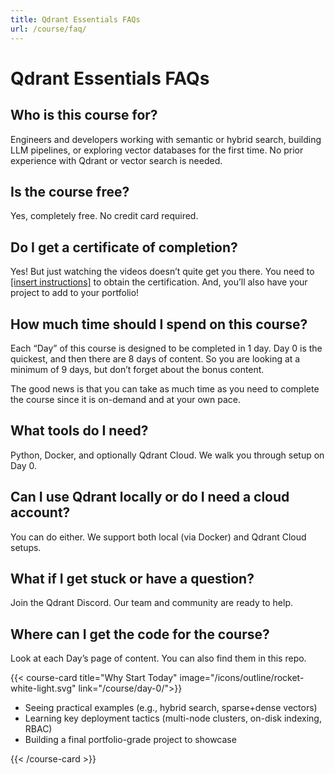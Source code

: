 ```yaml
---
title: Qdrant Essentials FAQs
url: /course/faq/
---
```


# Qdrant Essentials FAQs

## Who is this course for?

Engineers and developers working with semantic or hybrid search, building LLM pipelines, or exploring vector databases for the first time. No prior experience with Qdrant or vector search is needed.

## Is the course free?

Yes, completely free. No credit card required.

## Do I get a certificate of completion? 

Yes! But just watching the videos doesn’t quite get you there. You need to [[insert instructions]](/#) to obtain the certification. And, you’ll also have your project to add to your portfolio!

## How much time should I spend on this course?

Each “Day” of this course is designed to be completed in 1 day. Day 0 is the quickest, and then there are 8 days of content. So you are looking at a minimum of 9 days, but don’t forget about the bonus content.

The good news is that you can take as much time as you need to complete the course since it is on-demand and at your own pace.

## What tools do I need?

Python, Docker, and optionally Qdrant Cloud. We walk you through setup on Day 0.

## Can I use Qdrant locally or do I need a cloud account?

You can do either. We support both local (via Docker) and Qdrant Cloud setups.

## What if I get stuck or have a question?

Join the Qdrant Discord. Our team and community are ready to help.

## Where can I get the code for the course? 

Look at each Day’s page of content. You can also find them in this repo.

{{< course-card
title="Why Start Today"
image="/icons/outline/rocket-white-light.svg"
link="/course/day-0/">}}

- Seeing practical examples (e.g., hybrid search, sparse+dense vectors)
- Learning key deployment tactics (multi-node clusters, on-disk indexing, RBAC)
- Building a final portfolio-grade project to showcase

{{< /course-card >}}
